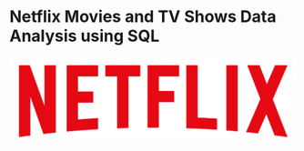 # Netflix Movies and TV Shows Data Analysis using SQL

![](https://github.com/BeeRojasJr/Netflix_Project/blob/main/logo.png)
